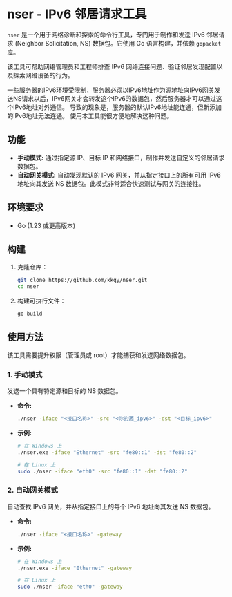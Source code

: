 # nser - IPv6 邻居请求工具

`nser` 是一个用于网络诊断和探索的命令行工具，专门用于制作和发送 IPv6 邻居请求 (Neighbor Solicitation, NS) 数据包。它使用 Go 语言构建，并依赖 `gopacket` 库。

该工具可帮助网络管理员和工程师排查 IPv6 网络连接问题、验证邻居发现配置以及探索网络设备的行为。

一些服务器的IPv6环境受限制，服务器必须以IPv6地址作为源地址向IPv6网关发送NS请求以后，IPv6网关才会转发这个IPv6的数据包，然后服务器才可以通过这个IPv6地址对外通信。
导致的现象是，服务器的默认IPv6地址能连通，但新添加的IPv6地址无法连通。
使用本工具能很方便地解决这种问题。

## 功能

-   **手动模式:** 通过指定源 IP、目标 IP 和网络接口，制作并发送自定义的邻居请求数据包。
-   **自动网关模式:** 自动发现默认的 IPv6 网关，并从指定接口上的所有可用 IPv6 地址向其发送 NS 数据包。此模式非常适合快速测试与网关的连接性。

## 环境要求

-   Go (1.23 或更高版本)

## 构建

1.  克隆仓库：
    ```sh
    git clone https://github.com/kkqy/nser.git
    cd nser
    ```

2.  构建可执行文件：
    ```sh
    go build
    ```

## 使用方法

该工具需要提升权限（管理员或 root）才能捕获和发送网络数据包。

### 1. 手动模式

发送一个具有特定源和目标的 NS 数据包。

*   **命令:**
    ```sh
    ./nser -iface "<接口名称>" -src "<你的源_ipv6>" -dst "<目标_ipv6>"
    ```
*   **示例:**
    ```sh
    # 在 Windows 上
    ./nser.exe -iface "Ethernet" -src "fe80::1" -dst "fe80::2"

    # 在 Linux 上
    sudo ./nser -iface "eth0" -src "fe80::1" -dst "fe80::2"
    ```

### 2. 自动网关模式

自动查找 IPv6 网关，并从指定接口上的每个 IPv6 地址向其发送 NS 数据包。

*   **命令:**
    ```sh
    ./nser -iface "<接口名称>" -gateway
    ```
*   **示例:**
    ```sh
    # 在 Windows 上
    ./nser.exe -iface "Ethernet" -gateway

    # 在 Linux 上
    sudo ./nser -iface "eth0" -gateway
    ```
